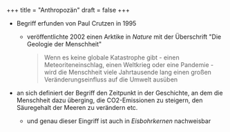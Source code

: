 +++
title = "Anthropozän"
draft = false
+++

-   Begriff erfunden von Paul Crutzen in 1995
    -   veröffentlichte 2002 einen Arktike in _Nature_ mit der Überschrift "Die Geologie der Menschheit"

        > Wenn es keine globale Katastrophe gibt - einen Meteoriteneinschlag, einen Weltkrieg oder eine Pandemie - wird die Menschheit viele Jahrtausende lang einen großen Veränderungseinfluss auf die Umwelt ausüben

-   an sich definiert der Begriff den Zeitpunkt in der Geschichte, an dem die Menschheit dazu überging, die CO2-Emissionen zu steigern, den Säuregehalt der Meeren zu verändern etc.
    -   und genau dieser Eingriff ist auch in _Eisbohrkernen_ nachweisbar